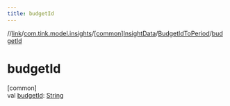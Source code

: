 ```yaml
---
title: budgetId
---
```

//[link](../../../../index.html)/[com.tink.model.insights](../../index.html)/[[common]InsightData](../index.html)/[BudgetIdToPeriod](index.html)/[budgetId](budget-id.html)



# budgetId



[common]\
val [budgetId](budget-id.html): [String](https://kotlinlang.org/api/latest/jvm/stdlib/kotlin/-string/index.html)





